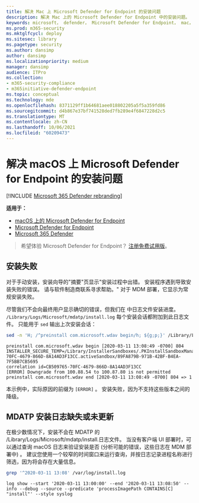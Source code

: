 ```yaml
---
title: 解决 Mac 上 Microsoft Defender for Endpoint 的安装问题
description: 解决 Mac 上的 Microsoft Defender for Endpoint 中的安装问题。
keywords: microsoft， defender， Microsoft Defender for Endpoint， mac， 安装
ms.prod: m365-security
ms.mktglfcycl: deploy
ms.sitesec: library
ms.pagetype: security
ms.author: dansimp
author: dansimp
ms.localizationpriority: medium
manager: dansimp
audience: ITPro
ms.collection:
- m365-security-compliance
- m365initiative-defender-endpoint
ms.topic: conceptual
ms.technology: mde
ms.openlocfilehash: 8371129ff1b64681aee018802205a5f5a359fd86
ms.sourcegitcommit: d4b867e37bf741528ded7fb289e4f6847228d2c5
ms.translationtype: MT
ms.contentlocale: zh-CN
ms.lasthandoff: 10/06/2021
ms.locfileid: "60209473"
---
```

# <a name="troubleshoot-installation-issues-for-microsoft-defender-for-endpoint-on-macos"></a>解决 macOS 上 Microsoft Defender for Endpoint 的安装问题

[!INCLUDE [Microsoft 365 Defender rebranding](../../includes/microsoft-defender.md)]


**适用于：**

- [macOS 上的 Microsoft Defender for Endpoint](microsoft-defender-endpoint-mac.md)
- [Microsoft Defender for Endpoint](https://go.microsoft.com/fwlink/p/?linkid=2154037)
- [Microsoft 365 Defender](https://go.microsoft.com/fwlink/?linkid=2118804)

> 希望体验 Microsoft Defender for Endpoint？ [注册免费试用版](https://signup.microsoft.com/create-account/signup?products=7f379fee-c4f9-4278-b0a1-e4c8c2fcdf7e&ru=https://aka.ms/MDEp2OpenTrial?ocid=docs-wdatp-exposedapis-abovefoldlink)。

## <a name="installation-failed"></a>安装失败

对于手动安装，安装向导的"摘要"页显示"安装过程中出错。 安装程序遇到导致安装失败的错误。 请与软件制造商联系寻求帮助。" 对于 MDM 部署，它显示为常规安装失败。

尽管我们不会向最终用户显示确切的错误，但我们在 中日志文件安装进度。 `/Library/Logs/Microsoft/mdatp/install.log` 每个安装会话都附加到此日志文件。 只能用于 `sed` 输出上次安装会话：

```bash
sed -n 'H; /^preinstall com.microsoft.wdav begin/h; ${g;p;}' /Library/Logs/Microsoft/mdatp/install.log
```
```Output
preinstall com.microsoft.wdav begin [2020-03-11 13:08:49 -0700] 804
INSTALLER_SECURE_TEMP=/Library/InstallerSandboxes/.PKInstallSandboxManager/CB509765-70FC-4679-866D-8A14AD3F13CC.activeSandbox/89FA879B-971B-42BF-B4EA-7F5BB7CB5695
correlation id=CB509765-70FC-4679-866D-8A14AD3F13CC
[ERROR] Downgrade from 100.88.54 to 100.87.80 is not permitted
preinstall com.microsoft.wdav end [2020-03-11 13:08:49 -0700] 804 => 1
```

本示例中，实际原因的前缀为 `[ERROR]` 。
安装失败，因为不支持这些版本之间的降级。

## <a name="mdatp-install-log-missing-or-not-updated"></a>MDATP 安装日志缺失或未更新

在极少数情况下，安装不会在 MDATP 的 /Library/Logs/Microsoft/mdatp/install.日志文件。
当没有客户端 UI 部署时，可以通过查询 macOS 日志来验证安装是否 (分析可能的错误，这些日志在 MDM 部署中) 。 建议您使用一个较窄的时间窗口来运行查询，并按日志记录进程名称进行筛选，因为将会存在大量信息。

```bash
grep '^2020-03-11 13:08' /var/log/install.log
```
```Output
log show --start '2020-03-11 13:00:00' --end '2020-03-11 13:08:50' --info --debug --source --predicate 'processImagePath CONTAINS[C] "install"' --style syslog
```
